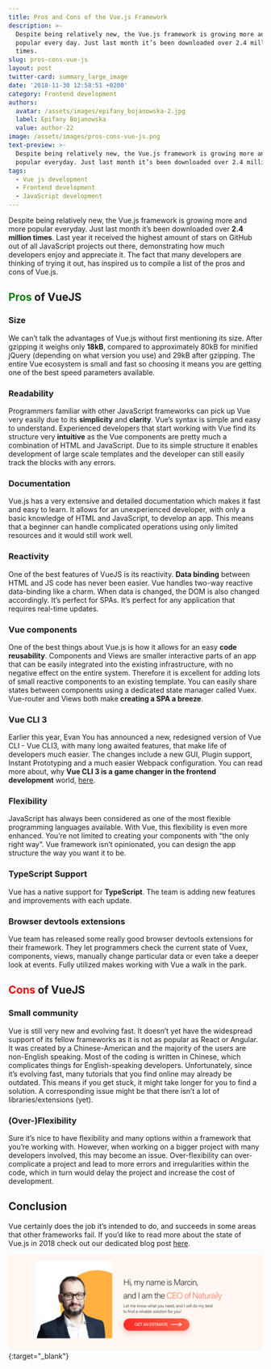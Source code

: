 ```yaml
---
title: Pros and Cons of the Vue.js Framework
description: >-
  Despite being relatively new, the Vue.js framework is growing more and more
  popular every day. Just last month it’s been downloaded over 2.4 million
  times.
slug: pros-cons-vue-js
layout: post
twitter-card: summary_large_image
date: '2018-11-30 12:58:51 +0200'
category: Frontend development
authors:
  avatar: /assets/images/epifany_bojanowska-2.jpg
  label: Epifany Bojanowska
  value: author-22
image: /assets/images/pros-cons-vue-js.png
text-preview: >-
  Despite being relatively new, the Vue.js framework is growing more and more
  popular everyday. Just last month it’s been downloaded over 2.4 million times.
tags:
  - Vue js development
  - Frontend development
  - JavaScript development
---
```

Despite being relatively new, the Vue.js framework is growing more and more popular everyday. Just last month it’s been downloaded over **2.4 million times**. Last year it received the highest amount of stars on GitHub out of all JavaScript projects out there, demonstrating how much developers enjoy and appreciate it. The fact that many developers are thinking of trying it out, has inspired us to compile a list of the pros and cons of Vue.js.

## <span style="color:green">Pros</span> of VueJS

### Size
We can’t talk the advantages of Vue.js without first mentioning its size. After gzipping it weighs only **18kB**, compared to approximately 80kB for minified jQuery (depending on what version you use) and 29kB after gzipping. The entire Vue ecosystem is small and fast so choosing it means you are getting one of the best speed parameters available.

### Readability
Programmers familiar with other JavaScript frameworks can pick up Vue very easily due to its **simplicity** and **clarity**. Vue’s syntax is simple and easy to understand. Experienced developers that start working with Vue find its structure very **intuitive** as the Vue components are pretty much a combination of HTML and JavaScript. Due to its simple structure it enables development of large scale templates and the developer can still easily track the blocks with any errors.

### Documentation
Vue.js has a very extensive and detailed documentation which makes it fast and easy to learn. It allows for an unexperienced developer, with only a basic knowledge of HTML and JavaScript, to develop an app. This means that a beginner can handle complicated operations using only limited resources and it would still work well.

### Reactivity
One of the best features of VueJS is its reactivity. **Data binding** between HTML and JS code has never been easier. Vue handles two-way reactive data-binding like a charm. When data is changed, the DOM is also changed accordingly. It’s perfect for SPAs. It’s perfect for any application that requires real-time updates.

### Vue components
One of the best things about Vue.js is how it allows for an easy **code reusability**. Components and Views are smaller interactive parts of an app that can be easily integrated into the existing infrastructure, with no negative effect on the entire system. Therefore it is excellent for adding lots of small reactive components to an existing template.
You can easily share states between components using a dedicated state manager called Vuex. Vue-router and Views both make **creating a SPA a breeze**.

### Vue CLI 3
Earlier this year, Evan You has announced a new, redesigned version of Vue CLI -  Vue CLI3, with many long awaited features, that make life of developers much easier. The changes include a new GUI, Plugin support, Instant Prototyping and a much easier Webpack configuration. You can read more about, why **Vue CLI 3 is a game changer in the frontend development** world, [here](https://naturaily.com/blog/vue-cli-3-overview).

### Flexibility
JavaScript has always been considered as one of the most flexible programming languages available. With Vue, this flexibility is even more enhanced. You’re not limited to creating your components with “the only right way”. Vue framework isn’t opinionated, you can design the app structure the way you want it to be.

### TypeScript Support
Vue has a native support for **TypeScript**. The team is adding new features and improvements with each update.

### Browser devtools extensions
Vue team has released some really good browser devtools extensions for their framework. They let programmers check the current state of Vuex, components, views, manually change particular data or even take a deeper look at events. Fully utilized makes working with Vue a walk in the park.

## <span style="color:red">Cons</span> of VueJS

### Small community
Vue is still very new and evolving fast. It doesn’t yet have the widespread support of its fellow frameworks as it is not as popular as React or Angular. It was created by a Chinese-American and the majority of the users are non-English speaking. Most of the coding is written in Chinese, which complicates things for English-speaking developers. Unfortunately, since it’s evolving fast, many tutorials that you find online may already be outdated. This means if you get stuck, it might take longer for you to find a solution.
A corresponding issue might be that there isn’t a lot of libraries/extensions (yet).

### (Over-)Flexibility
Sure it’s nice to have flexibility and many options within a framework that you’re working with. However, when working on a bigger project with many developers involved, this may become an issue. Over-flexibility can over-complicate a project and lead to more errors and irregularities within the code, which in turn would delay the project and increase the cost of development.

## Conclusion

Vue certainly does the job it’s intended to do, and succeeds in some areas that other frameworks fail. If you’d like to read more about the state of Vue.js in 2018 check out our dedicated blog post [here](https://naturaily.com/blog/vue-js-2018).

[![Get an estimate](/assets/images/cta_estimation_1600.png)](https://naturaily.com/get-an-estimate){:target="_blank"}
